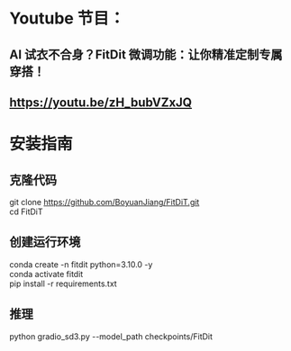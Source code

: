 # Youtube 节目：
## AI 试衣不合身？FitDit 微调功能：让你精准定制专属穿搭！
## https://youtu.be/zH_bubVZxJQ

# 安装指南


## 克隆代码
git clone https://github.com/BoyuanJiang/FitDiT.git  
cd FitDiT  

## 创建运行环境
conda create -n fitdit python=3.10.0 -y  
conda activate fitdit  
pip install -r requirements.txt  

## 推理
python gradio_sd3.py --model_path checkpoints/FitDit  







